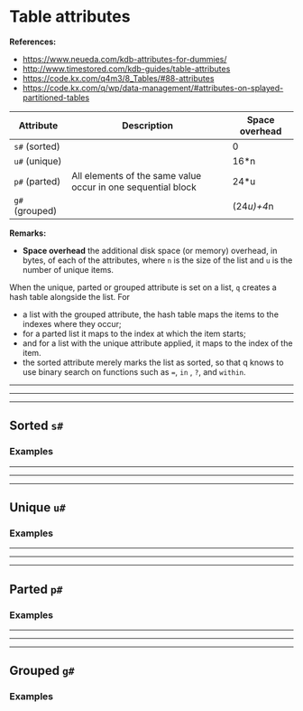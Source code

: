 # Table attributes

**References:**
- https://www.neueda.com/kdb-attributes-for-dummies/
- http://www.timestored.com/kdb-guides/table-attributes
- https://code.kx.com/q4m3/8_Tables/#88-attributes
- https://code.kx.com/q/wp/data-management/#attributes-on-splayed-partitioned-tables


|  **Attribute** |                    **Description**                           |   **Space overhead**  |
| -------------- | ------------------------------------------------------------ | --------------------- |
| `s#` (sorted)  |                                                              |        0              |
| `u#` (unique)  |                                                              |        16*n           |
| `p#` (parted)  | All elements of the same value occur in one sequential block |        24*u           |
| `g#` (grouped) |                                                              |       (24*u)+4*n      |

**Remarks:**
- **Space overhead** the additional disk space (or memory) overhead, in bytes, of
    each of the attributes, where `n` is the size of the list and `u` is the number of unique items. 

When the unique, parted or grouped attribute is set on a list, `q` creates a hash table alongside the
list.
For 
- a list with the grouped attribute, the hash table maps the items to the indexes where they
occur;
- for a parted list it maps to the index at which the item starts;
- and for a list with the unique attribute applied, it maps to the index of the item.
- the sorted attribute merely marks the list as sorted, so that q knows to use binary search on
  functions such as `=`, `in` , `?`, and `within`.



-------------------------------------------------------------------------------------
-------------------------------------------------------------------------------------
-------------------------------------------------------------------------------------

## Sorted `s#`


### Examples


-------------------------------------------------------------------------------------
-------------------------------------------------------------------------------------
-------------------------------------------------------------------------------------


## Unique `u#`


### Examples


-------------------------------------------------------------------------------------
-------------------------------------------------------------------------------------
-------------------------------------------------------------------------------------


## Parted `p#`



### Examples



-------------------------------------------------------------------------------------
-------------------------------------------------------------------------------------
-------------------------------------------------------------------------------------


## Grouped `g#`



### Examples


